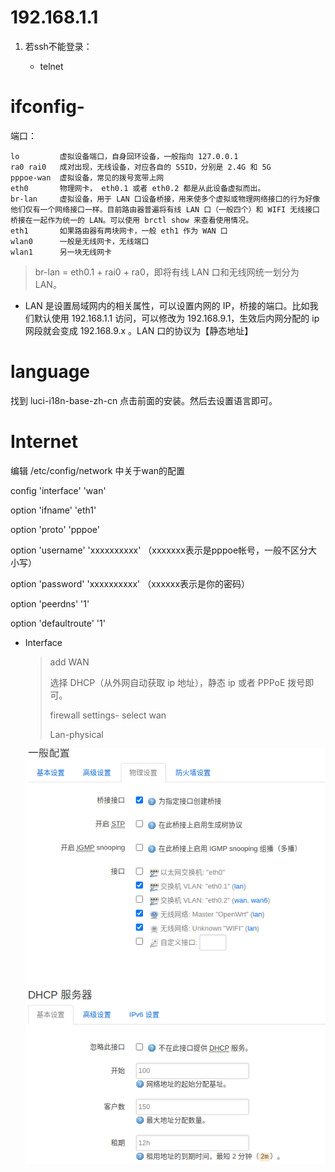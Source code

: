 # 192.168.1.1

1. 若ssh不能登录：

    - telnet


# ifconfig-

端口：

```
lo         虚拟设备端口，自身回环设备，一般指向 127.0.0.1
ra0 rai0   成对出现，无线设备，对应各自的 SSID，分别是 2.4G 和 5G
pppoe-wan  虚拟设备，常见的拨号宽带上网
eth0       物理网卡， eth0.1 或者 eth0.2 都是从此设备虚拟而出。
br-lan     虚拟设备，用于 LAN 口设备桥接，用来使多个虚拟或物理网络接口的行为好像他们仅有一个网络接口一样。目前路由器普遍将有线 LAN 口（一般四个）和 WIFI 无线接口桥接在一起作为统一的 LAN。可以使用 brctl show 来查看使用情况。
eth1       如果路由器有两块网卡，一般 eth1 作为 WAN 口
wlan0      一般是无线网卡，无线端口
wlan1      另一块无线网卡
```
> br-lan = eth0.1 + rai0 + ra0，即将有线 LAN 口和无线网统一划分为 LAN。

- LAN 是设置局域网内的相关属性，可以设置内网的 IP，桥接的端口。比如我们默认使用 192.168.1.1 访问，可以修改为 192.168.9.1，生效后内网分配的 ip 网段就会变成 192.168.9.x 。LAN 口的协议为【静态地址】




# language 

找到 luci-i18n-base-zh-cn 点击前面的安装。然后去设置语言即可。

# Internet

编辑 /etc/config/network 中关于wan的配置


config 'interface' 'wan'

option 'ifname' 'eth1'

option 'proto' 'pppoe'

option 'username' 'xxxxxxxxxx'   （xxxxxxx表示是pppoe帐号，一般不区分大小写）

option 'password' 'xxxxxxxxxx'    （xxxxxx表示是你的密码）

option 'peerdns' '1'

option 'defaultroute' '1'

- Interface 

    > add WAN
    >
    > 选择 DHCP（从外网自动获取 ip 地址），静态 ip 或者 PPPoE 拨号即可。
    > 
    > firewall settings- select wan
    >
    > Lan-physical 
    
    ![settings](2020-07-18_17-12.png)
